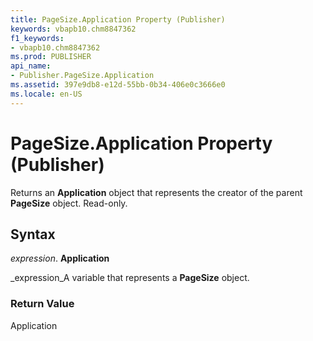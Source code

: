 ```yaml
---
title: PageSize.Application Property (Publisher)
keywords: vbapb10.chm8847362
f1_keywords:
- vbapb10.chm8847362
ms.prod: PUBLISHER
api_name:
- Publisher.PageSize.Application
ms.assetid: 397e9db8-e12d-55bb-0b34-406e0c3666e0
ms.locale: en-US
---
```



# PageSize.Application Property (Publisher)

Returns an  **Application** object that represents the creator of the parent **PageSize** object. Read-only.


## Syntax

 _expression_. **Application**

 _expression_A variable that represents a  **PageSize** object.


### Return Value

Application


